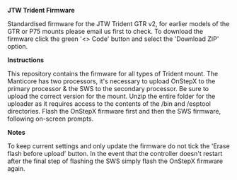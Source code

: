 **JTW Trident Firmware**

Standardised firmware for the JTW Trident GTR v2, for earlier models of the GTR or P75 mounts please email us first to check. To download the firmware click the green '<> Code' button and select the 'Download ZIP' option. 

**Instructions**

This repository contains the firmware for all types of Trident mount. The Manticore has two processors, it's necessary to upload OnStepX to the primary processor & the SWS to the secondary processor. Be sure to upload the correct version for the mount. Unzip the entire folder for the uploader as it requires access to the contents of the /bin and /esptool directories. Flash the OnStepX firmware first and then the SWS firmware, following on-screen prompts. 

**Notes**

To keep current settings and only update the firmware do not tick the 'Erase flash before upload' button. In the event that the controller doesn't restart after the final step of flashing the SWS simply flash the OnStepX firmware again. 
